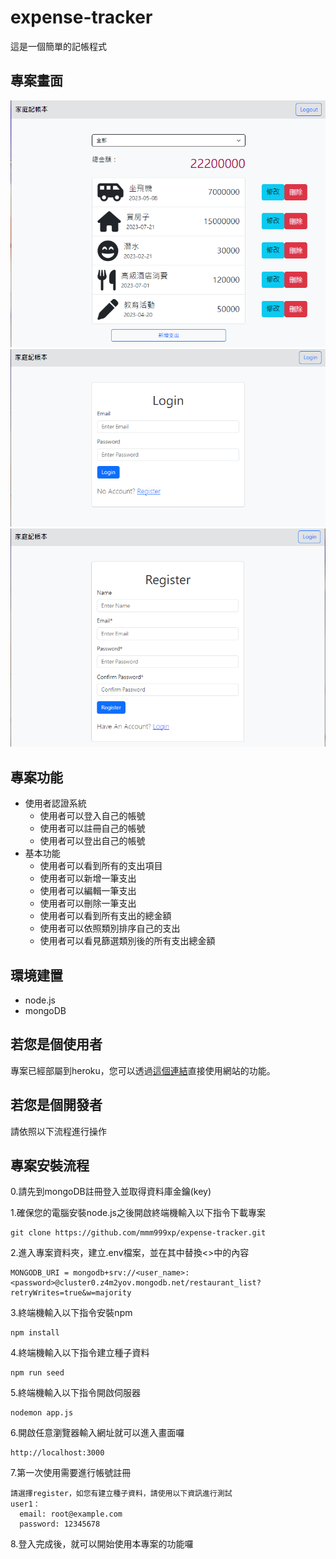 # expense-tracker

這是一個簡單的記帳程式

## 專案畫面

![MyImage](https://github.com/mmm999xp/expense-tracker/blob/main/%E4%B8%BB%E7%95%AB%E9%9D%A2.png)
![MyImage](https://github.com/mmm999xp/expense-tracker/blob/main/%E7%99%BB%E5%85%A5%E7%95%AB%E9%9D%A2.png)
![MyImage](https://github.com/mmm999xp/expense-tracker/blob/main/%E8%A8%BB%E5%86%8A%E7%95%AB%E9%9D%A2.png)

## 專案功能
* 使用者認證系統
  * 使用者可以登入自己的帳號
  * 使用者可以註冊自己的帳號
  * 使用者可以登出自己的帳號
* 基本功能
  * 使用者可以看到所有的支出項目
  * 使用者可以新增一筆支出
  * 使用者可以編輯一筆支出
  * 使用者可以刪除一筆支出
  * 使用者可以看到所有支出的總金額
  * 使用者可以依照類別排序自己的支出
  * 使用者可以看見篩選類別後的所有支出總金額

## 環境建置
* node.js
* mongoDB
  
## 若您是個使用者
專案已經部屬到heroku，您可以透過<a href="https://dry-spire-19895-b1841d61804a.herokuapp.com/" target="_blank">這個連結</a>直接使用網站的功能。
## 若您是個開發者
請依照以下流程進行操作

## 專案安裝流程
0.請先到mongoDB註冊登入並取得資料庫金鑰(key)

1.確保您的電腦安裝node.js之後開啟終端機輸入以下指令下載專案
```
git clone https://github.com/mmm999xp/expense-tracker.git
```
2.進入專案資料夾，建立.env檔案，並在其中替換<>中的內容
```
MONGODB_URI = mongodb+srv://<user_name>:<password>@cluster0.z4m2yov.mongodb.net/restaurant_list?retryWrites=true&w=majority
```
3.終端機輸入以下指令安裝npm
```
npm install
```
4.終端機輸入以下指令建立種子資料
```
npm run seed
```
5.終端機輸入以下指令開啟伺服器
```
nodemon app.js
```
6.開啟任意瀏覽器輸入網址就可以進入畫面囉
```
http://localhost:3000
```
7.第一次使用需要進行帳號註冊
```
請選擇register，如您有建立種子資料，請使用以下資訊進行測試
user1：
  email: root@example.com
  password: 12345678
```
8.登入完成後，就可以開始使用本專案的功能囉







